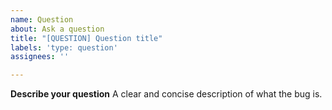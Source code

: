 ```yaml
---
name: Question
about: Ask a question
title: "[QUESTION] Question title"
labels: 'type: question'
assignees: ''

---
```


**Describe your question**
A clear and concise description of what the bug is.
